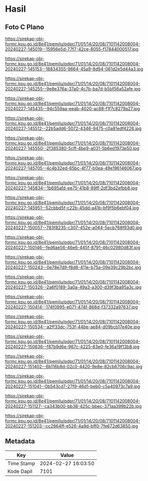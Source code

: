 # Hasil

## Foto C Plano

https://sirekap-obj-formc.kpu.go.id/8e41/pemilu/pdpr/71/01/14/20/08/7101142008004-20240227-145019--15956e5d-77f7-42ce-8055-f17844000517.jpg

https://sirekap-obj-formc.kpu.go.id/8e41/pemilu/pdpr/71/01/14/20/08/7101142008004-20240227-145153--18834355-9664-45a9-8d94-061d2e5d44a3.jpg

https://sirekap-obj-formc.kpu.go.id/8e41/pemilu/pdpr/71/01/14/20/08/7101142008004-20240227-145255--9e8e376a-37a0-4c7b-ba7d-b5bf56a52afe.jpg

https://sirekap-obj-formc.kpu.go.id/8e41/pemilu/pdpr/71/01/14/20/08/7101142008004-20240227-145435--94c559aa-eeab-4020-ac88-f1f7c8279a27.jpg

https://sirekap-obj-formc.kpu.go.id/8e41/pemilu/pdpr/71/01/14/20/08/7101142008004-20240227-145512--22b5add6-5072-4346-9475-c0a81edf4226.jpg

https://sirekap-obj-formc.kpu.go.id/8e41/pemilu/pdpr/71/01/14/20/08/7101142008004-20240227-145550--2f385380-5cff-4be9-a031-5b6ed1973e50.jpg

https://sirekap-obj-formc.kpu.go.id/8e41/pemilu/pdpr/71/01/14/20/08/7101142008004-20240227-145705--4c4b32ed-65bc-4f77-b0ea-49e196146067.jpg

https://sirekap-obj-formc.kpu.go.id/8e41/pemilu/pdpr/71/01/14/20/08/7101142008004-20240227-145834--1b695afd-ee75-41b8-89ff-2df3bd2efbb8.jpg

https://sirekap-obj-formc.kpu.go.id/8e41/pemilu/pdpr/71/01/14/20/08/7101142008004-20240227-145951--52cbbd5f-c22b-45dd-a41b-bf9f5b6ebf04.jpg

https://sirekap-obj-formc.kpu.go.id/8e41/pemilu/pdpr/71/01/14/20/08/7101142008004-20240227-150057--783f8235-c307-452e-a044-5ecb768f93d0.jpg

https://sirekap-obj-formc.kpu.go.id/8e41/pemilu/pdpr/71/01/14/20/08/7101142008004-20240227-150146--fed6ae56-46e6-445f-8791-46c02980d83f.jpg

https://sirekap-obj-formc.kpu.go.id/8e41/pemilu/pdpr/71/01/14/20/08/7101142008004-20240227-150243--0e78e7d9-f8d8-411e-b75a-09e39c29b2bc.jpg

https://sirekap-obj-formc.kpu.go.id/8e41/pemilu/pdpr/71/01/14/20/08/7101142008004-20240227-150326--2a6f0189-3a0a-49a3-a300-d39f3ba95a3c.jpg

https://sirekap-obj-formc.kpu.go.id/8e41/pemilu/pdpr/71/01/14/20/08/7101142008004-20240227-150414--174f0995-e071-474f-868d-f37332a97637.jpg

https://sirekap-obj-formc.kpu.go.id/8e41/pemilu/pdpr/71/01/14/20/08/7101142008004-20240227-150534--a2ff33dc-753f-44be-ae84-d09bcb17e40e.jpg

https://sirekap-obj-formc.kpu.go.id/8e41/pemilu/pdpr/71/01/14/20/08/7101142008004-20240227-150636--f87b9d6e-967c-4225-83e0-fe36a19f13b8.jpg

https://sirekap-obj-formc.kpu.go.id/8e41/pemilu/pdpr/71/01/14/20/08/7101142008004-20240227-151402--6b116b8d-02c0-4420-9e8e-82cb6706c9ac.jpg

https://sirekap-obj-formc.kpu.go.id/8e41/pemilu/pdpr/71/01/14/20/08/7101142008004-20240227-151041--0b543cd7-27f9-46d1-beb0-c5a40973c7a9.jpg

https://sirekap-obj-formc.kpu.go.id/8e41/pemilu/pdpr/71/01/14/20/08/7101142008004-20240227-151127--ca343b00-bb38-425c-bbec-371aa399b22b.jpg

https://sirekap-obj-formc.kpu.go.id/8e41/pemilu/pdpr/71/01/14/20/08/7101142008004-20240227-151203--cc2664ff-e526-4a9d-bff0-7fe672d63850.jpg


## Metadata

| Key        | Value               |
| ---------- | ------------------- |
| Time Stamp | 2024-02-27 16:03:50 |
| Kode Dapil | 7101                |



